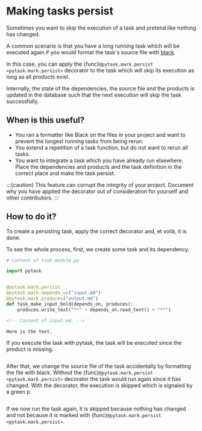 # Making tasks persist

Sometimes you want to skip the execution of a task and pretend like nothing has changed.

A common scenario is that you have a long running task which will be executed again if
you would format the task's source file with [black](https://github.com/psf/black).

In this case, you can apply the {func}`@pytask.mark.persist <pytask.mark.persist>`
decorator to the task which will skip its execution as long as all products exist.

Internally, the state of the dependencies, the source file and the products is updated
in the database such that the next execution will skip the task successfully.

## When is this useful?

- You ran a formatter like Black on the files in your project and want to prevent the
  longest running tasks from being rerun.
- You extend a repetition of a task function, but do not want to rerun all tasks.
- You want to integrate a task which you have already run elsewhere. Place the
  dependencies and products and the task definition in the correct place and make the
  task persist.

:::{caution}
This feature can corrupt the integrity of your project. Document why you have applied
the decorator out of consideration for yourself and other contributors.
:::

## How to do it?

To create a persisting task, apply the correct decorator and, et voilà, it is done.

To see the whole process, first, we create some task and its dependency.

```python
# Content of task_module.py

import pytask


@pytask.mark.persist
@pytask.mark.depends_on("input.md")
@pytask.mark.produces("output.md")
def task_make_input_bold(depends_on, produces):
    produces.write_text("**" + depends_on.read_text() + "**")
```

```md
<!-- Content of input.md. -->

Here is the text.
```

If you execute the task with pytask, the task will be executed since the product is
missing.

```{image} /_static/images/persist-executed.svg
```

After that, we change the source file of the task accidentally by formatting the file
with black. Without the {func}`@pytask.mark.persist <pytask.mark.persist>` decorator the
task would run again since it has changed. With the decorator, the execution is skipped
which is signaled by a green p.

```{image} /_static/images/persist-persisted.svg
```

If we now run the task again, it is skipped because nothing has changed and not because
it is marked with {func}`@pytask.mark.persist <pytask.mark.persist>`.

```{image} /_static/images/persist-skipped.svg
```

